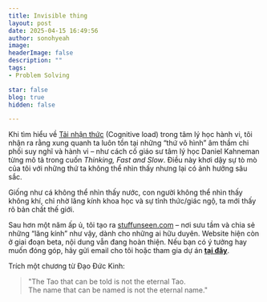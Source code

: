 ```yaml
---
title: Invisible thing
layout: post
date: 2025-04-15 16:49:56
author: sonohyeah
image: 
headerImage: false
description: ""
tags:
- Problem Solving

star: false
blog: true
hidden: false

---
```


Khi tìm hiểu về [Tải nhận thức](/research/2023-12-13-bias) (Cognitive load) trong tâm lý học hành vi, tôi nhận ra rằng xung quanh ta luôn tồn tại những “thứ vô hình” âm thầm chi phối suy nghĩ và hành vi – như cách cố giáo sư tâm lý học Daniel Kahneman từng mô tả trong cuốn *Thinking, Fast and Slow*. Điều này khơi dậy sự tò mò của tôi với những thứ ta không thể nhìn thấy nhưng lại có ảnh hưởng sâu sắc.

Giống như cá không thể nhìn thấy nước, con người không thể nhìn thấy không khí, chỉ nhờ lăng kính khoa học và sự tỉnh thức/giác ngộ, ta mới thấy rõ bản chất thế giới.

Sau hơn một năm ấp ủ, tôi tạo ra [stuffunseen.com](https://stuffunseen.com/about/) – nơi sưu tầm và chia sẻ những “lăng kính” như vậy, dành cho những ai hữu duyên. Website hiện còn ở giai đoạn beta, nội dung vẫn đang hoàn thiện. Nếu bạn có ý tưởng hay muốn đóng góp, hãy gửi email cho tôi hoặc tham gia dự án **[tại đây](https://github.com/sonkd/theunseen/discussions/2)**.

Trích một chương từ Đạo Đức Kinh:

> "The Tao that can be told is not the eternal Tao.\
> The name that can be named is not the eternal name."


